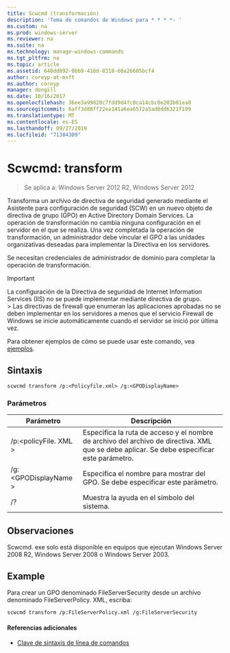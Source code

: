 ```yaml
---
title: Scwcmd (transformación)
description: 'Tema de comandos de Windows para * * * *- '
ms.custom: na
ms.prod: windows-server
ms.reviewer: na
ms.suite: na
ms.technology: manage-windows-commands
ms.tgt_pltfrm: na
ms.topic: article
ms.assetid: 640dd892-0bb9-416d-8318-60a26605bcf4
author: coreyp-at-msft
ms.author: coreyp
manager: dongill
ms.date: 10/16/2017
ms.openlocfilehash: 36ee3a99828c7fdd9d4fc0ca14cbc0e203b01ea0
ms.sourcegitcommit: 6aff3d88ff22ea141a6ea6572a5ad8dd6321f199
ms.translationtype: MT
ms.contentlocale: es-ES
ms.lasthandoff: 09/27/2019
ms.locfileid: "71384309"
---
```

# <a name="scwcmd-transform"></a>Scwcmd: transform

> Se aplica a: Windows Server 2012 R2, Windows Server 2012

Transforma un archivo de directiva de seguridad generado mediante el Asistente para configuración de seguridad (SCW) en un nuevo objeto de directiva de grupo (GPO) en Active Directory Domain Services. La operación de transformación no cambia ninguna configuración en el servidor en el que se realiza. Una vez completada la operación de transformación, un administrador debe vincular el GPO a las unidades organizativas deseadas para implementar la Directiva en los servidores.

Se necesitan credenciales de administrador de dominio para completar la operación de transformación.

> [!IMPORTANT]
> La configuración de la Directiva de seguridad de Internet Information Services (IIS) no se puede implementar mediante directiva de grupo.</br>> Las directivas de firewall que enumeran las aplicaciones aprobadas no se deben implementar en los servidores a menos que el servicio Firewall de Windows se inicie automáticamente cuando el servidor se inició por última vez.

Para obtener ejemplos de cómo se puede usar este comando, vea [ejemplos](#BKMK_Examples).

## <a name="syntax"></a>Sintaxis

```
scwcmd transform /p:<Policyfile.xml> /g:<GPODisplayName>
```

### <a name="parameters"></a>Parámetros

|Parámetro|Descripción|
|---------|-----------|
|/p:\<policyFile. XML >|Especifica la ruta de acceso y el nombre de archivo del archivo de directiva. XML que se debe aplicar. Se debe especificar este parámetro.|
|/g:\<GPODisplayName >|Especifica el nombre para mostrar del GPO. Se debe especificar este parámetro.|
|/?|Muestra la ayuda en el símbolo del sistema.|

## <a name="remarks"></a>Observaciones

Scwcmd. exe solo está disponible en equipos que ejecutan Windows Server 2008 R2, Windows Server 2008 o Windows Server 2003.

## <a name="BKMK_Examples"></a>Example

Para crear un GPO denominado FileServerSecurity desde un archivo denominado FileServerPolicy. XML, escriba:
```
scwcmd transform /p:FileServerPolicy.xml /g:FileServerSecurity
```

#### <a name="additional-references"></a>Referencias adicionales

-   [Clave de sintaxis de línea de comandos](command-line-syntax-key.md)